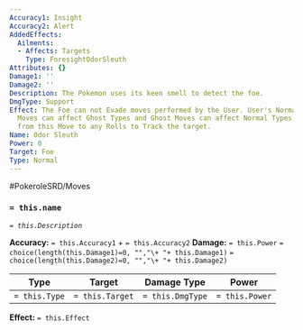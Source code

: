 ```yaml
---
Accuracy1: Insight
Accuracy2: Alert
AddedEffects:
  Ailments:
  - Affects: Targets
    Type: ForesightOdorSleuth
Attributes: {}
Damage1: ''
Damage2: ''
Description: The Pokemon uses its keen smell to detect the foe.
DmgType: Support
Effect: The Foe can not Evade moves performed by the User. User's Normal and Fighting
  Moves can affect Ghost Types and Ghost Moves can affect Normal Types. Add all Successes
  from this Move to any Rolls to Track the target.
Name: Odor Sleuth
Power: 0
Target: Foe
Type: Normal
---
```


#PokeroleSRD/Moves

### `= this.name` 
*`= this.Description`*

**Accuracy:** `= this.Accuracy1` + `= this.Accuracy2`
**Damage:** `= this.Power` `= choice(length(this.Damage1)=0, "","\+ "+ this.Damage1)` `= choice(length(this.Damage2)=0, "","\+ "+ this.Damage2)`

| Type          | Target          | Damage Type          | Power          |
| ------------- | --------------- | ---------------- | -------------- |
| `= this.Type` | `= this.Target` | `= this.DmgType` | `= this.Power` | 

**Effect:** `= this.Effect`